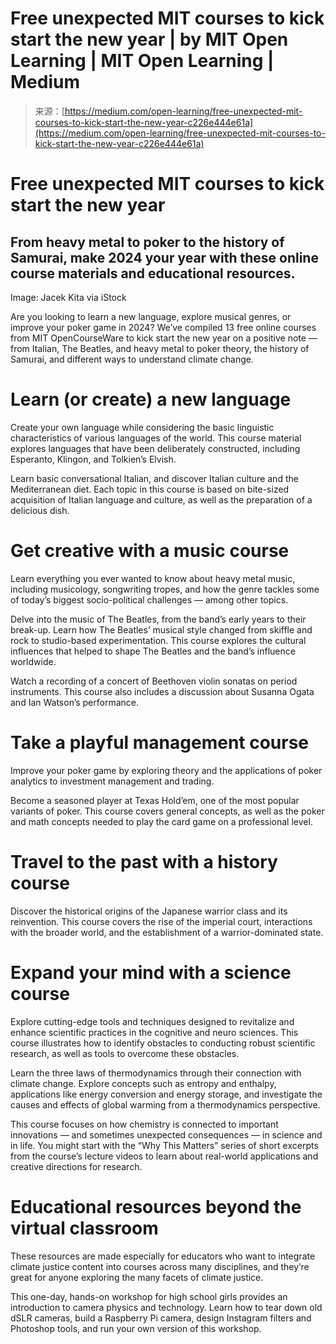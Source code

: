 <!--yml
category: 未分类
date: 2024-05-27 14:47:03
-->

# Free unexpected MIT courses to kick start the new year | by MIT Open Learning | MIT Open Learning | Medium

> 来源：[https://medium.com/open-learning/free-unexpected-mit-courses-to-kick-start-the-new-year-c226e444e61a](https://medium.com/open-learning/free-unexpected-mit-courses-to-kick-start-the-new-year-c226e444e61a)

# Free unexpected MIT courses to kick start the new year

## From heavy metal to poker to the history of Samurai, make 2024 your year with these online course materials and educational resources.

Image: Jacek Kita via iStock

Are you looking to learn a new language, explore musical genres, or improve your poker game in 2024? We’ve compiled 13 free online courses from MIT OpenCourseWare to kick start the new year on a positive note — from Italian, The Beatles, and heavy metal to poker theory, the history of Samurai, and different ways to understand climate change.

# Learn (or create) a new language

Create your own language while considering the basic linguistic characteristics of various languages of the world. This course material explores languages that have been deliberately constructed, including Esperanto, Klingon, and Tolkien’s Elvish.

Learn basic conversational Italian, and discover Italian culture and the Mediterranean diet. Each topic in this course is based on bite-sized acquisition of Italian language and culture, as well as the preparation of a delicious dish.

# Get creative with a music course

Learn everything you ever wanted to know about heavy metal music, including musicology, songwriting tropes, and how the genre tackles some of today’s biggest socio-political challenges — among other topics.

Delve into the music of The Beatles, from the band’s early years to their break-up. Learn how The Beatles’ musical style changed from skiffle and rock to studio-based experimentation. This course explores the cultural influences that helped to shape The Beatles and the band’s influence worldwide.

Watch a recording of a concert of Beethoven violin sonatas on period instruments. This course also includes a discussion about Susanna Ogata and Ian Watson’s performance.

# Take a playful management course

Improve your poker game by exploring theory and the applications of poker analytics to investment management and trading.

Become a seasoned player at Texas Hold’em, one of the most popular variants of poker. This course covers general concepts, as well as the poker and math concepts needed to play the card game on a professional level.

# Travel to the past with a history course

Discover the historical origins of the Japanese warrior class and its reinvention. This course covers the rise of the imperial court, interactions with the broader world, and the establishment of a warrior-dominated state.

# Expand your mind with a science course

Explore cutting-edge tools and techniques designed to revitalize and enhance scientific practices in the cognitive and neuro sciences. This course illustrates how to identify obstacles to conducting robust scientific research, as well as tools to overcome these obstacles.

Learn the three laws of thermodynamics through their connection with climate change. Explore concepts such as entropy and enthalpy, applications like energy conversion and energy storage, and investigate the causes and effects of global warming from a thermodynamics perspective.

This course focuses on how chemistry is connected to important innovations — and sometimes unexpected consequences — in science and in life. You might start with the “Why This Matters” series of short excerpts from the course’s lecture videos to learn about real-world applications and creative directions for research.

# Educational resources beyond the virtual classroom

These resources are made especially for educators who want to integrate climate justice content into courses across many disciplines, and they’re great for anyone exploring the many facets of climate justice.

This one-day, hands-on workshop for high school girls provides an introduction to camera physics and technology. Learn how to tear down old dSLR cameras, build a Raspberry Pi camera, design Instagram filters and Photoshop tools, and run your own version of this workshop.